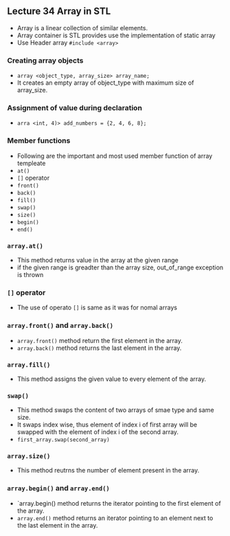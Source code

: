 ## Lecture 34 Array in STL
* Array is a linear collection of similar elements.
* Array container is STL provides use the implementation of static array
* Use Header array `#include <array>`
### Creating array objects
* `array <object_type, array_size> array_name;`
* It creates an empty array of object_type with maximum size of array_size.
### Assignment of value during declaration
* `arra <int, 4)> add_numbers = {2, 4, 6, 8};`
### Member functions
* Following are the important and most used member function of array templeate
* `at()`
* `[]` operator
* `front()`
* `back()`
* `fill()`
* `swap()`
* `size()`
* `begin()`
* `end()`
### `array.at()`
* This method returns value in the array at the given range
* if the given range is greadter than the array size, out_of_range exception is thrown
### `[]` operator
* The use of operato `[]` is same as it was for nomal arrays
### `array.front()` and `array.back()`
* `array.front()` method return the first element in the array.
* `array.back()` method returns the last element in the array.
### `array.fill()`
* This method assigns the given value to every element of the array.
### `swap()`
* This method swaps the content of two arrays of smae type and same size.
* It swaps index wise, thus element of index i of first array will be swapped with the element of index i of the second array.
* `first_array.swap(second_array)`
### `array.size()`
* This method reutrns the number of element present in the array.
### `array.begin()` and `array.end()`
* `array.begin() method returns the iterator pointing to the first element of the array.
* `array.end()` method returns an iterator pointing to an element next to the last element in the array.
